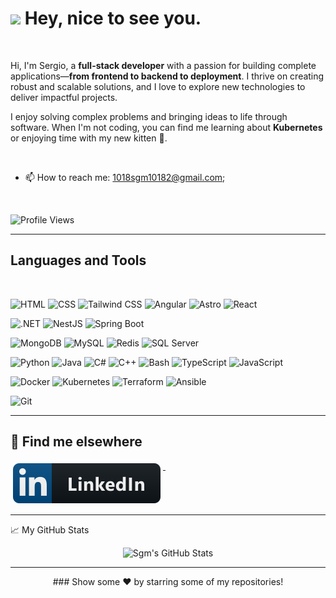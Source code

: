 <h1><img src="https://emojis.slackmojis.com/emojis/images/1531849430/4246/blob-sunglasses.gif?1531849430" width="30"/> Hey, nice to see you.</h1>

<br>

Hi, I'm Sergio, a **full-stack developer** with a passion for building complete applications—**from frontend to backend to deployment**. I thrive on creating robust and scalable solutions, and I love to explore new technologies to deliver impactful projects.

I enjoy solving complex problems and bringing ideas to life through software. When I'm not coding, you can find me learning about **Kubernetes** or enjoying time with my new kitten 🐾.

<br>

- 📫 How to reach me: [1018sgm10182@gmail.com](mailto:1018sgm10182@gmail.com);
<br>

<p align="left"> <img src="https://komarev.com/ghpvc/?username=SergioDev" alt="Profile Views" /> </p>

---

## **Languages and Tools**
<br>

![HTML](https://img.shields.io/badge/HTML5-E34F26?style=for-the-badge&logo=html&logoColor=white)
![CSS](https://img.shields.io/badge/CSS3-1572B6?style=for-the-badge&logo=css&logoColor=white)
![Tailwind CSS](https://img.shields.io/badge/Tailwind_CSS-06B6D4?style=for-the-badge&logo=tailwindcss&logoColor=white)
![Angular](https://img.shields.io/badge/Angular-DD0031?style=for-the-badge&logo=angular&logoColor=white)
![Astro](https://img.shields.io/badge/Astro-FF5D01?style=for-the-badge&logo=astro&logoColor=white)
![React](https://img.shields.io/badge/React-20232A?style=for-the-badge&logo=react&logoColor=61DAFB)


![.NET](https://img.shields.io/badge/.NET-512BD4?style=for-the-badge&logo=dotnet&logoColor=white)
![NestJS](https://img.shields.io/badge/NestJS-E0234E?style=for-the-badge&logo=nestjs&logoColor=white)
![Spring Boot](https://img.shields.io/badge/Spring_Boot-6DB33F?style=for-the-badge&logo=springboot&logoColor=white)

![MongoDB](https://img.shields.io/badge/MongoDB-47A248?style=for-the-badge&logo=mongodb&logoColor=white)
![MySQL](https://img.shields.io/badge/MySQL-4479A1?style=for-the-badge&logo=mysql&logoColor=white)
![Redis](https://img.shields.io/badge/Redis-DC382D?style=for-the-badge&logo=redis&logoColor=white)
![SQL Server](https://img.shields.io/badge/SQL_Server-CC2927?style=for-the-badge&logo=microsoft-sql-server&logoColor=white)

![Python](https://img.shields.io/badge/Python-3776AB?style=for-the-badge&logo=python&logoColor=white)
![Java](https://img.shields.io/badge/Java-007396?style=for-the-badge&logo=java&logoColor=white)
![C#](https://img.shields.io/badge/C%23-239120?style=for-the-badge&logo=csharp&logoColor=white)
![C++](https://img.shields.io/badge/C++-00599C?style=for-the-badge&logo=cplusplus&logoColor=white)
![Bash](https://img.shields.io/badge/Bash-4EAA25?style=for-the-badge&logo=gnu-bash&logoColor=white)
![TypeScript](https://img.shields.io/badge/TypeScript-007ACC?style=for-the-badge&logo=typescript&logoColor=white)
![JavaScript](https://img.shields.io/badge/JavaScript-F7DF1E?style=for-the-badge&logo=javascript&logoColor=black)

![Docker](https://img.shields.io/badge/Docker-2496ED?style=for-the-badge&logo=docker&logoColor=white)
![Kubernetes](https://img.shields.io/badge/Kubernetes-326CE5?style=for-the-badge&logo=kubernetes&logoColor=white)
![Terraform](https://img.shields.io/badge/Terraform-623CE4?style=for-the-badge&logo=terraform&logoColor=white)
![Ansible](https://img.shields.io/badge/Ansible-EE0000?style=for-the-badge&logo=ansible&logoColor=white)

![Git](https://img.shields.io/badge/Git-F05032?style=for-the-badge&logo=git&logoColor=white)


---

## 📢 Find me elsewhere
<p align="left">
  <a href="https://leetcode.com/SergioDev">
    <img src="https://raw.githubusercontent.com/AbhishekMaira10/AbhishekMaira10/master/Resources/svg/linkedin.svg" alt="linkedin" style="vertical-align:top; margin:4px">
  </a>&nbsp;&nbsp;&nbsp;
</p>

---

<summary>📈 My GitHub Stats</summary>

<p align="center"> 
<img src="https://github-readme-stats.vercel.app/api?username=sgm1018&show_icons=true&theme=gotham" alt="Sgm's GitHub Stats" />
</p>


---

<div align="center">
### Show some ❤️ by starring some of my repositories!
</div>
